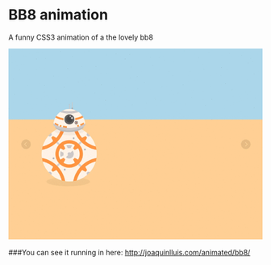 # BB8 animation
A funny CSS3 animation of a the lovely bb8

![Alt text](/bb8.gif?raw=true "image")


###You can see it running in here:
http://joaquinlluis.com/animated/bb8/
